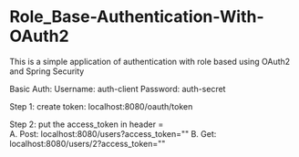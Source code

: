 # Role_Base-Authentication-With-OAuth2

This is a simple application of authentication with role based using OAuth2 and Spring Security

Basic Auth: 
  Username: auth-client
  Password: auth-secret

Step 1: create token: localhost:8080/oauth/token

Step 2: put the access_token in header =  
  A. Post: localhost:8080/users?access_token="<token>" 
  B. Get: localhost:8080/users/2?access_token="<token>"
 
